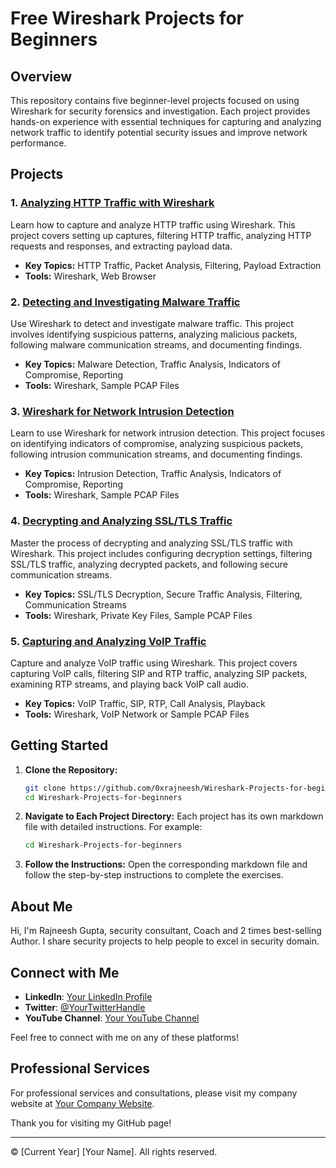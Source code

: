 # Free Wireshark Projects for Beginners

## Overview

This repository contains five beginner-level projects focused on using Wireshark for security forensics and investigation. Each project provides hands-on experience with essential techniques for capturing and analyzing network traffic to identify potential security issues and improve network performance.

## Projects

### 1. [Analyzing HTTP Traffic with Wireshark](https://github.com/0xrajneesh/Wireshark-Projects-for-beginners/blob/main/Project-1-Analyzing-HTTP-Traffic-with-Wireshark.md)
Learn how to capture and analyze HTTP traffic using Wireshark. This project covers setting up captures, filtering HTTP traffic, analyzing HTTP requests and responses, and extracting payload data.

- **Key Topics:** HTTP Traffic, Packet Analysis, Filtering, Payload Extraction
- **Tools:** Wireshark, Web Browser

### 2. [Detecting and Investigating Malware Traffic](https://github.com/0xrajneesh/Wireshark-Projects-for-beginners/blob/main/Project-2-detecting-and-investigating-malware-traffic.md)
Use Wireshark to detect and investigate malware traffic. This project involves identifying suspicious patterns, analyzing malicious packets, following malware communication streams, and documenting findings.

- **Key Topics:** Malware Detection, Traffic Analysis, Indicators of Compromise, Reporting
- **Tools:** Wireshark, Sample PCAP Files

### 3. [Wireshark for Network Intrusion Detection](https://github.com/0xrajneesh/Wireshark-Projects-for-beginners/blob/main/Project-3-Wireshark-for-Network-Intrusion-detection.md)
Learn to use Wireshark for network intrusion detection. This project focuses on identifying indicators of compromise, analyzing suspicious packets, following intrusion communication streams, and documenting findings.

- **Key Topics:** Intrusion Detection, Traffic Analysis, Indicators of Compromise, Reporting
- **Tools:** Wireshark, Sample PCAP Files

### 4. [Decrypting and Analyzing SSL/TLS Traffic](https://github.com/0xrajneesh/Wireshark-Projects-for-beginners/blob/main/Project-4-Decrypting-and-Analyzing-TLS-Traffic-.md)
Master the process of decrypting and analyzing SSL/TLS traffic with Wireshark. This project includes configuring decryption settings, filtering SSL/TLS traffic, analyzing decrypted packets, and following secure communication streams.

- **Key Topics:** SSL/TLS Decryption, Secure Traffic Analysis, Filtering, Communication Streams
- **Tools:** Wireshark, Private Key Files, Sample PCAP Files

### 5. [Capturing and Analyzing VoIP Traffic](https://github.com/0xrajneesh/Wireshark-Projects-for-beginners/blob/main/Project-5-Capturing-anad-Analyzing-VOIP-Traffic.md)
Capture and analyze VoIP traffic using Wireshark. This project covers capturing VoIP calls, filtering SIP and RTP traffic, analyzing SIP packets, examining RTP streams, and playing back VoIP call audio.

- **Key Topics:** VoIP Traffic, SIP, RTP, Call Analysis, Playback
- **Tools:** Wireshark, VoIP Network or Sample PCAP Files

## Getting Started

1. **Clone the Repository:**
    ```bash
    git clone https://github.com/0xrajneesh/Wireshark-Projects-for-beginners.git
    cd Wireshark-Projects-for-beginners
    ```

2. **Navigate to Each Project Directory:**
    Each project has its own markdown file with detailed instructions. For example:
    ```bash
    cd Wireshark-Projects-for-beginners
    ```

3. **Follow the Instructions:**
    Open the corresponding markdown file and follow the step-by-step instructions to complete the exercises.



## About Me

Hi, I'm Rajneesh Gupta, security consultant, Coach and 2 times best-selling Author. I share security projects to help people to excel in security domain.

## Connect with Me

- **LinkedIn**: [Your LinkedIn Profile](https://www.linkedin.com/in/rajneeshcyber)
- **Twitter**: [@YourTwitterHandle](https://twitter.com/rajneeshcyber)
- **YouTube Channel**: [Your YouTube Channel](https://www.youtube.com/channel/rajneeshcyber)

Feel free to connect with me on any of these platforms!

## Professional Services

For professional services and consultations, please visit my company website at [Your Company Website](https://www.yourcompany.com).

Thank you for visiting my GitHub page!

---

© [Current Year] [Your Name]. All rights reserved.


